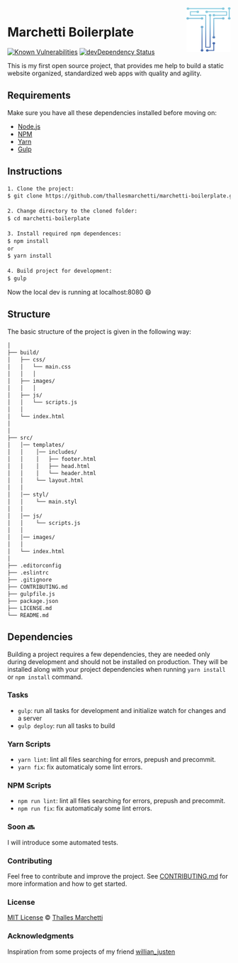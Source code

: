 <img src="src/images/logo.png" align="right" width="100px" height="100px" />

# Marchetti Boilerplate

[![Known Vulnerabilities](https://snyk.io/test/github/thallesmarchetti/marchetti-boilerplate/badge.svg)](https://snyk.io/test/github/thallesmarchetti/marchetti-boilerplate)
[![devDependency Status](https://david-dm.org/thallesmarchetti/marchetti-boilerplate/dev-status.svg)](https://david-dm.org/thallesmarchetti/marchetti-boilerplate#info=devDependencies)

This is my first open source project, that provides me help to build a static website organized, standardized web apps with quality and agility.

## Requirements

Make sure you have all these dependencies installed before moving on:

- [Node.js](https://nodejs.org/en/)
- [NPM](https://www.npmjs.com/)
- [Yarn](https://yarnpkg.com/en/)
- [Gulp](https://gulpjs.com/)

## Instructions

```bash
1. Clone the project:
$ git clone https://github.com/thallesmarchetti/marchetti-boilerplate.git

2. Change directory to the cloned folder:
$ cd marchetti-boilerplate

3. Install required npm dependences:
$ npm install
or
$ yarn install

4. Build project for development:
$ gulp
```

Now the local dev is running at localhost:8080 :smile:

## Structure

The basic structure of the project is given in the following way:

```
│
├── build/
│   ├── css/
│   │   └── main.css
│   │   │
│   ├── images/
│   │   │
│   ├── js/
│   │   └── scripts.js
│   │
│   └── index.html
│
│
├── src/
│   │── templates/
│   │    │── includes/
│   │    │   ├── footer.html
│   │    │   ├── head.html
│   │    │   └── header.html
│   │    └── layout.html
│   │
│   │── styl/
│   │    └── main.styl
│   │
│   │── js/
│   │    └── scripts.js
│   │
│   │── images/
│   │
│   └── index.html
│
├── .editorconfig
├── .eslintrc
├── .gitignore
├── CONTRIBUTING.md
├── gulpfile.js
├── package.json
├── LICENSE.md
└── README.md
```

## Dependencies

Building a project requires a few dependencies, they are needed only during development and should not be installed on production. They will be installed along with your project dependencies when running  `yarn install` or `npm install`  command.

### Tasks

- `gulp`: run all tasks for development and initialize watch for changes and a server
- `gulp deploy`: run all tasks to build

### Yarn Scripts

- `yarn lint`: lint all files searching for errors, prepush and precommit.
- `yarn fix`: fix automaticaly some lint errors.

### NPM Scripts

- `npm run lint`: lint all files searching for errors, prepush and precommit.
- `npm run fix`: fix automaticaly some lint errors.

### Soon :soon:

I will introduce some automated tests.

### Contributing

Feel free to contribute and improve the project. See [CONTRIBUTING.md](CONTRIBUTING.md) for more information and how to get started.

### License

[MIT License](LICENSE.md) © [Thalles Marchetti](https://github.com/thallesmarchetti)

### Acknowledgments

Inspiration from some projects of my friend [willian_justen](https://github.com/willianjusten)

